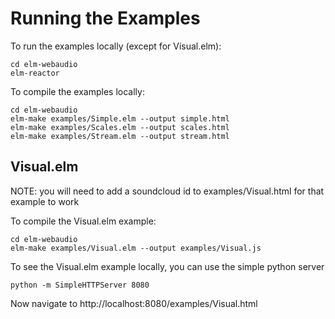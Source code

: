 # Running the Examples

To run the examples locally (except for Visual.elm):
```
cd elm-webaudio
elm-reactor
```

To compile the examples locally:
```
cd elm-webaudio
elm-make examples/Simple.elm --output simple.html
elm-make examples/Scales.elm --output scales.html
elm-make examples/Stream.elm --output stream.html
```


## Visual.elm

NOTE: you will need to add a soundcloud id to examples/Visual.html for that example to work

To compile the Visual.elm example:
```
cd elm-webaudio
elm-make examples/Visual.elm --output examples/Visual.js
```

To see the Visual.elm example locally, you can use the simple python server
```
python -m SimpleHTTPServer 8080
```
Now navigate to http://localhost:8080/examples/Visual.html

